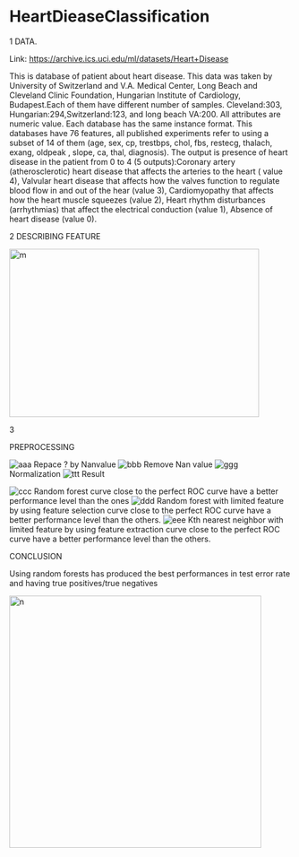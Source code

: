 # HeartDieaseClassification
1	DATA. 

  Link: https://archive.ics.uci.edu/ml/datasets/Heart+Disease
  
  
  This is database of patient about heart disease. This data was taken by University of Switzerland and V.A. Medical Center, Long Beach and Cleveland Clinic Foundation, Hungarian Institute of Cardiology, Budapest.Each of them have different number of samples. Cleveland:303, Hungarian:294,Switzerland:123, and long beach VA:200. All attributes are numeric value. Each database has the same instance format. This databases have 76 features, all published experiments refer to using a subset of 14 of them (age, sex, cp, trestbps, chol, fbs, restecg, thalach, exang, oldpeak , slope, ca, thal, diagnosis). The output is presence of heart disease in the patient from 0 to 4 (5 outputs):Coronary artery (atherosclerotic) heart disease that affects the arteries to the heart ( value 4), Valvular heart disease that affects how the valves function to regulate blood flow in and out of the hear (value 3), Cardiomyopathy that affects how the heart muscle squeezes (value 2), Heart rhythm disturbances (arrhythmias) that affect the electrical conduction (value 1), Absence of heart disease (value 0).

2 DESCRIBING FEATURE



<img width="446" alt="m" src="https://user-images.githubusercontent.com/47764275/105010215-6aec2b00-5a09-11eb-84aa-873697eb9905.PNG" width="300" height="300" >

3

PREPROCESSING

![aaa](https://user-images.githubusercontent.com/47764275/105008447-3d9e7d80-5a07-11eb-9a33-ba0d84e6a091.png)
Repace ? by Nanvalue 
![bbb](https://user-images.githubusercontent.com/47764275/105008486-4c853000-5a07-11eb-97b1-49cccfa5c840.png)
Remove Nan value
![ggg](https://user-images.githubusercontent.com/47764275/105008933-e056fc00-5a07-11eb-9c3a-3e7dc24329dd.png)
Normalization
![ttt](https://user-images.githubusercontent.com/47764275/105009019-f95fad00-5a07-11eb-89fd-576cc3ed72ef.png)
Result

![ccc](https://user-images.githubusercontent.com/47764275/105009121-1dbb8980-5a08-11eb-87aa-ae99c5167c62.png)
Random forest curve close to the perfect ROC curve have a better performance level than the ones
![ddd](https://user-images.githubusercontent.com/47764275/105009154-2744f180-5a08-11eb-8c9c-3906ff8ccaa7.png)
Random forest with limited feature by using feature selection curve close to the perfect ROC curve have a better performance level than the others.
![eee](https://user-images.githubusercontent.com/47764275/105009171-2ca23c00-5a08-11eb-976c-859e69fc2144.png)
Kth nearest neighbor with limited feature by using feature extraction curve close to the perfect ROC curve have a better performance level than the others.

CONCLUSION

Using random forests has produced the best performances in test error rate and having true positives/true negatives

<img width="450" alt="n" src="https://user-images.githubusercontent.com/47764275/105010239-74759300-5a09-11eb-90c0-7910328cc8b8.PNG">

